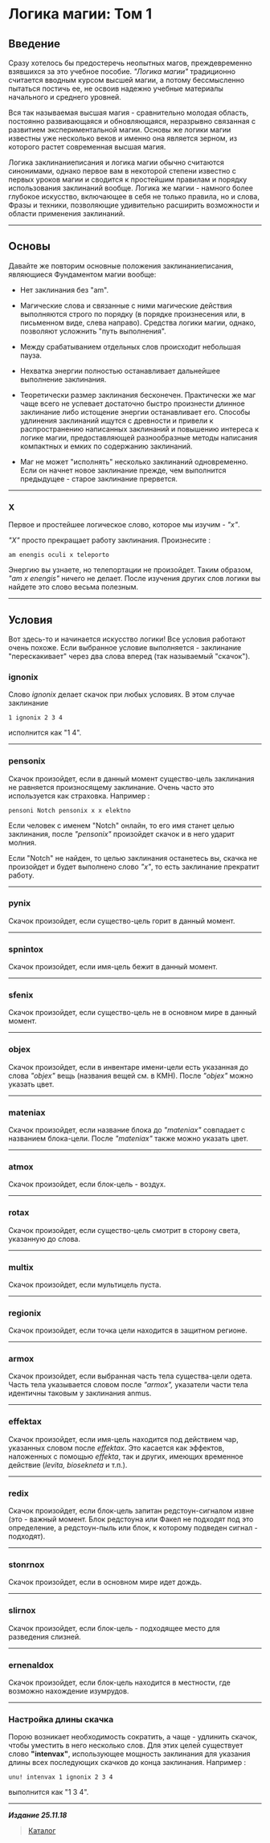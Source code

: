 # Логика магии: Том 1 #

## Введение ##

Сразу хотелось бы предостеречь неопытных магов, преждевременно взявшихся за это учебное пособие. *"Логика магии"* традиционно считается вводным курсом высшей магии, а потому бессмысленно пытаться постичь ее, не освоив
надежно учебные материалы начального и среднего уровней.

Вся так называемая высшая магия - сравнительно молодая область, постоянно развивающаяся и обновляющаяся, неразрывно связанная с развитием экспериментальной магии. Основы же логики магии известны уже несколько веков и именно она является зерном, из которого растет современная высшая магия.

Логика заклинаниеписания и логика магии обычно считаются синонимами, однако первое вам в некоторой степени известно с первых уроков магии и сводится к простейшим
правилам и порядку использования заклинаний вообще. Логика же магии - намного более глубокое искусство, включающее в себя не только правила, но и слова, Фразы и техники, позволяющие удивительно расширить возможности и области применения заклинаний.

***

## Основы ##

Давайте же повторим основные положения заклинаниеписания, являющиеся Фундаментом магии вообще:

- Нет заклинания без "am".

- Магические слова и связанные с ними магические действия выполняются строго по порядку (в порядке произнесения или, в письменном виде, слева направо). Средства логики магии, однако, позволяют усложнить "путь выполнения".

- Между срабатыванием отдельных слов происходит небольшая пауза.

- Нехватка энергии полностью останавливает дальнейшее выполнение заклинания.

- Теоретически размер заклинания бесконечен. Практически же маг чаще всего не успевает достаточно быстро произнести длинное заклинание либо истощение энергии останавливает его. Способы удлинения заклинаний ищутся с древности и привели к распространению написанных заклинаний и повышению интереса к логике магии, предоставляющей разнообразные методы написания компактных и емких по содержанию заклинаний.

- Маг не может "исполнять" несколько заклинаний одновременно. Если он начнет новое заклинание прежде, чем выполнится предыдущее - старое заклинание прервется.

***

### **X** ###

Первое и простейшее логическое слово, которое мы изучим - *"х"*.

*"X"* просто прекращает работу заклинания. Произнесите :

```cadabra
am enengis oculi х teleporto
```

Энергию вы узнаете, но телепортации не произойдет. Таким образом, *"am х enengis"* ничего не делает. После изучения других слов логики вы найдете это слово весьма полезным.

***

## Условия ##

Вот здесь-то и начинается искусство логики! Все условия работают очень похоже. Если выбранное условие выполняется - заклинание "перескакивает" через два слова вперед (так называемый "скачок").

### **ignonix** ###

Cлово *ignonix* делает скачок при любых условиях. В этом случае заклинание

```cadabra
1 ignonix 2 3 4
```

исполнится как "1 4".

***

### **pensonix** ###

Скачок произойдет, если в данный момент существо-цель заклинания не равняется произносящему заклинание. Очень часто это используется как страховка. Например :

```cadabra
pensoni Notch pensonix х х elektno
```

Если человек с именем "Notch" онлайн, то его имя станет целью заклинания, после *"pensonix"* произойдет скачок и в него ударит молния.

Если "Notch" не найден, то целью заклинания останетесь вы, скачка не произойдет и будет выполнено слово *"х"*, то есть заклинание прекратит работу.

***

### **pynix** ###

Скачок произойдет, если существо-цель горит в данный момент.

***

### **spnintox** ###

Скачок произойдет, если имя-цель бежит в данный момент.

***

### **sfenix** ###

Скачок произойдет, если существо-цель не в основном мире в данный момент.

***

### **objex** ###

Скачок произойдет, если в инвентаре имени-цели есть указанная до слова *"objex"* вещь (названия вещей см. в КМН). После *"objex"* можно указать цвет.

***

### **mateniax** ###

Скачок произойдет, если название блока до *"mateniax"* совпадает с названием блока-цели. После *"mateniax"* также можно указать цвет.

***

### **atmox** ###

Скачок произойдет, если блок-цель - воздух.

***

### **rotax** ###

Скачок произойдет, если существо-цель смотрит в сторону света, указанную до слова.

***

### **multix** ###

Скачок произойдет, если мультицель пуста.

***

### **regionix** ###

Скачок произойдет, если точка цели находится в защитном регионе.

***

### **armox** ###

Скачок произойдет, если выбранная часть тела существа-цели одета. Часть тела указывается словом после *"armox",* указатели части тела идентичны таковым у заклинания anmus.

***

### **effektax** ###

Скачок произойдет, если имя-цель находится под действием чар, указанных словом после *effektax*. Это касается как эффектов, наложенных с помощью *effekta*, так и других, имеющих временное действие (*levita, biosekneta* и т.п.).

***

### **redix** ###

Скачок произойдет, если блок-цель запитан редстоун-сигналом извне (это - важный момент. Блок редстоуна или Факел не подходят под это определение, а редстоун-пыль или блок, к которому подведен сигнал - подходят).

***

### **stonrnox** ###

Скачок произойдет, если в основном мире идет дождь.

***

### **slirnox** ###

Скачок произойдет, если блок-цель - подходящее место для разведения слизней.

***

### **ernenaldox** ###

Скачок произойдет, если блок-цель находится в местности, где возможно нахождение изумрудов.

***

### Настройка длины скачка ###

Порою возникает необходимость сократить, а чаще - удлинить скачок, чтобы уместить в него несколько слов. Для этих целей существует слово **"intenvax"**, использующее мощность заклинания для указания длины всех последующих скачков до конца заклинания. Например :

```cadabra
unu! intenvax 1 ignonix 2 3 4
```

выполнится как "1 3 4".

***

***Издание 25.11.18***

>[Каталог](..\navigation.md)
